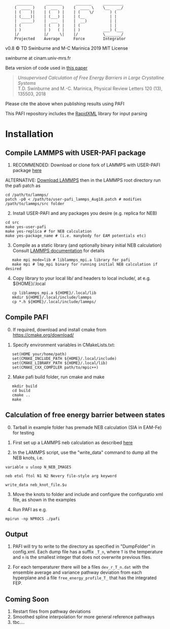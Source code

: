          _______      _______      _______     _________
        (  ____ )    (  ___  )    (  ____ \    \__   __/
        | (    )|    | (   ) |    | (    \/       ) (
        | (____)|    | (___) |    | (__           | |
        |  _____)    |  ___  |    |  __)          | |
        | (          | (   ) |    | (             | |
        | )          | )   ( |    | )          ___) (___
        |/           |/     \|    |/           \_______/
        Projected    Average      Force        Integrator


v0.8 :copyright: TD Swinburne and M-C Marinica 2019 MIT License

swinburne at cinam.univ-mrs.fr


Beta version of code used in [this paper](https://journals.aps.org/prl/abstract/10.1103/PhysRevLett.120.135503)
> *Unsupervised Calculation of Free Energy Barriers in Large Crystalline Systems*   
> T.D. Swinburne and M.-C. Marinica, Physical Review Letters 120 (13), 135503, 2018

Please cite the above when publishing results using PAFI

This PAFI repository includes the [RapidXML](http://http://rapidxml.sourceforge.net) library for input parsing

# Installation

## Compile LAMMPS with USER-PAFI package
1.  RECOMMENDED: Download or clone fork of LAMMPS with USER-PAFI package [here](https://github.com/tomswinburne/lammps/)

ALTERNATIVE: [Download LAMMPS](http://lammps.sandia.gov/download.html) then in the LAMMPS root directory run the pafi patch as
```
cd /path/to/lammps/
patch -p0 < /path/to/user-pafi_lammps_Aug18.patch # modifies /path/to/lammps/src folder
```

2. Install USER-PAFI and any packages you desire (e.g. replica for NEB)
```
cd src
make yes-user-pafi
make yes-replica # for NEB calculation
make yes-package_name # (i.e. manybody for EAM potentials etc)
```

3. Compile as a static library (and optionally binary initial NEB calculation) Consult [LAMMPS documentation](http://lammps.sandia.gov/doc/Section_start.html) for details
```
   make mpi mode=lib # liblammps_mpi.a library for pafi
   make mpi # lmp_mpi binary for running initial NEB calculation if desired
```
4. Copy library to your local lib/ and headers to local include/, at e.g. ${HOME}/.local
```
   cp liblammps_mpi.a ${HOME}/.local/lib
   mkdir ${HOME}/.local/include/lammps
   cp *.h ${HOME}/.local/include/lammps/
```

## Compile PAFI
0. If required, download and install cmake from https://cmake.org/download/

1. Specify environment variables in CMakeLists.txt:
```
   set(HOME your/home/path)
   set(CMAKE_INCLUDE_PATH ${HOME}/.local/include)
   set(CMAKE_LIBRARY_PATH ${HOME}/.local/lib)
   set(CMAKE_CXX_COMPILER path/to/mpic++)
```

2. Make pafi build folder, run cmake and make
```
   mkdir build
   cd build
   cmake ..
   make
```

## Calculation of free energy barrier between states

0. Tarball in example folder has premade NEB calculation (SIA in EAM-Fe) for testing

1. First set up a LAMMPS neb calculation as described [here](http://lammps.sandia.gov/doc/neb.html)

2. In the LAMMPS script, use the "write_data" command to dump all the NEB knots, i.e.
```
variable u uloop N_NEB_IMAGES

neb etol ftol N1 N2 Nevery file-style arg keyword

write_data neb_knot_file.$u
```
3. Move the knots to folder and include and configure the configuratio xml file, as shown in the examples

4. Run PAFI as e.g.
```
mpirun -np NPROCS ./pafi
```
## Output

1. PAFI will try to write to the directory as specified in "DumpFolder" in config.xml. Each dump file has a suffix `_T_n`, where `T` is the temperature and `n` is the smallest integer that does not overwrite previous files.

2. For each temperaturer there will be a files `dev_r_T_n.dat` with the ensemble average and variance pathway deviation from each hyperplane and a file `free_energy_profile_T_` that has the integrated FEP.

## Coming Soon
1. Restart files from pathway deviations
2. Smoothed spline interpolation for more general reference pathways
3. tbc....
